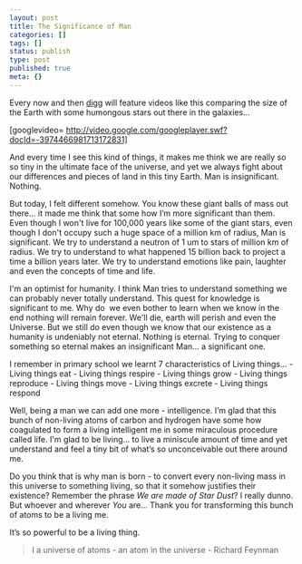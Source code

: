 ```yaml
---
layout: post
title: The Significance of Man
categories: []
tags: []
status: publish
type: post
published: true
meta: {}
---
```

Every now and then [digg](http://digg.com/videos_educational/the_scale_of_some_stuff_in_the_universe) will feature videos like this comparing the size of the Earth with some humongous stars out there in the galaxies...

[googlevideo= http://video.google.com/googleplayer.swf?docId=-3974466981713172831]

And every time I see this kind of things, it makes me think we are really so so tiny in the ultimate face of the universe, and yet we always fight about our differences and pieces of land in this tiny Earth. Man is insignificant. Nothing.

But today, I felt different somehow. You know these giant balls of mass out there... it made me think that some how I’m more significant than them. Even though I won't live for 100,000 years like some of the giant stars, even though I don't occupy such a huge space of a million km of radius, Man is significant. We try to understand a neutron of 1 um to stars of million km of radius. We try to understand to what happened 15 billion back to project a time a billion years later. We try to understand emotions like pain, laughter and even the concepts of time and life.

I'm an optimist for humanity. I think Man tries to understand something we can probably never totally understand. This quest for knowledge is significant to me. Why do  we even bother to learn when we know in the end nothing will remain forever. We'll die, earth will perish and even the Universe. But we still do even though we know that our existence as a humanity is undeniably not eternal. Nothing is eternal. Trying to conquer something so eternal makes an insignificant Man… a significant one.

I remember in primary school we learnt 7 characteristics of Living things… - Living things eat - Living things respire - Living things grow - Living things reproduce - Living things move - Living things excrete - Living things respond

Well, being a man we can add one more - intelligence. I’m glad that this bunch of non-living atoms of carbon and hydrogen have some how coagulated to form a living intelligent me in some miraculous procedure called life. I'm glad to be living... to live a miniscule amount of time and yet understand and feel a tiny bit of what’s so unconceivable out there around me.

Do you think that is why man is born - to convert every non-living mass in this universe to something living, so that it somehow justifies their existence? Remember the phrase _We are made of Star Dust_? I really dunno. But whoever and wherever _You_ are… Thank you for transforming this bunch of atoms to be a living me. 

It’s so powerful to be a living thing.

>  

> I a universe of atoms - an atom in the universe - Richard Feynman
